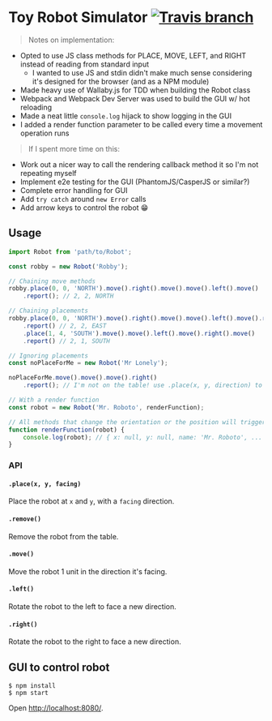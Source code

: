 # Toy Robot Simulator [![Travis branch](https://img.shields.io/travis/JackCuthbert/toy-robot-simulator/master.svg?maxAge=3600&style=flat-square)](https://travis-ci.org/JackCuthbert/toy-robot-simulator)


>Notes on implementation:
* Opted to use JS class methods for PLACE, MOVE, LEFT, and RIGHT instead of reading from standard input
    * I wanted to use JS and stdin didn't make much sense considering it's designed for the browser (and as a NPM module)
* Made heavy use of Wallaby.js for TDD when building the Robot class
* Webpack and Webpack Dev Server was used to build the GUI w/ hot reloading
* Made a neat little `console.log` hijack to show logging in the GUI
* I added a render function parameter to be called every time a movement operation runs

> If I spent more time on this:
* Work out a nicer way to call the rendering callback method it so I'm not repeating myself
* Implement e2e testing for the GUI (PhantomJS/CasperJS or similar?)
* Complete error handling for GUI
* Add `try catch` around `new Error` calls
* Add arrow keys to control the robot :grin:

## Usage

```javascript
import Robot from 'path/to/Robot';

const robby = new Robot('Robby');

// Chaining move methods
robby.place(0, 0, 'NORTH').move().right().move().move().left().move()
    .report(); // 2, 2, NORTH

// Chaining placements
robby.place(0, 0, 'NORTH').move().right().move().move().left().move().right()
    .report() // 2, 2, EAST
    .place(1, 4, 'SOUTH').move().move().left().move().right().move()
    .report() // 2, 1, SOUTH

// Ignoring placements
const noPlaceForMe = new Robot('Mr Lonely');

noPlaceForMe.move().move().move().right()
    .report(); // I'm not on the table! use .place(x, y, direction) to place me.

// With a render function
const robot = new Robot('Mr. Roboto', renderFunction);

// All methods that change the orientation or the position will trigger this
function renderFunction(robot) {
    console.log(robot); // { x: null, y: null, name: 'Mr. Roboto', ... }
}
```

### API

#### `.place(x, y, facing)`

Place the robot at `x` and `y`, with a `facing` direction.

#### `.remove()`

Remove the robot from the table.

#### `.move()`

Move the robot 1 unit in the direction it's facing.

#### `.left()`

Rotate the robot to the left to face a new direction.

#### `.right()`

Rotate the robot to the right to face a new direction.

## GUI to control robot

```
$ npm install
$ npm start
```
Open <http://localhost:8080/>.
